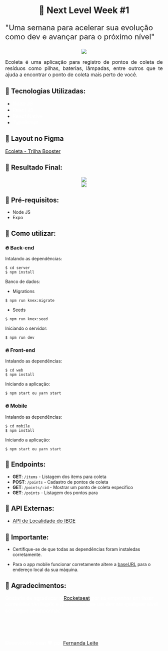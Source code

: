 <h1 align="center" >🚀 Next Level Week #1</h1>

<p style="font-size: 24px">"Uma semana para acelerar sua evolução como dev e avançar para o próximo nível"</p>

<div align="center"  > <img src="https://user-images.githubusercontent.com/48728541/83947596-5c406300-a7ee-11ea-8f24-1af43117a769.jpeg" /> </div>

<p align="justify" style="font-size: 16px">Ecoleta é uma aplicação para registro de pontos de coleta de resíduos como pilhas, baterias, lâmpadas, entre outros que te ajuda a encontrar o ponto de coleta mais perto de você. </p>

<h2>🚀 Tecnologias Utilizadas:</h2>

- <a href="https://nodejs.org/en/" style="text-decoration: none; font-size: 16px; color: #fff;" >Node JS </a>
- <a href="https://pt-br.reactjs.org/" style="text-decoration: none; font-size: 16px; color: #fff;" >React JS </a>
- <a href="https://reactnative.dev/" style="text-decoration: none; font-size: 16px; color: #fff;" >React Native </a>
- <a href="https://www.typescriptlang.org/" style="text-decoration: none; font-size: 16px; color: #fff;" >TypeScript </a>
  

<h2>🚀 Layout no Figma </h2>

<a href="https://www.figma.com/file/9TlOcj6l7D05fZhU12xWT3/Ecoleta-Booster?node-id=0%3A1" style="font-size: 16px;" >Ecoleta - Trilha Booster</a>

<h2>🚀 Resultado Final:</h2>

<div align="center"  > <img src="https://user-images.githubusercontent.com/48728541/83947603-68c4bb80-a7ee-11ea-93a1-6e36ef6b6889.png" /> </div>

<div align="center"  > <img src="https://user-images.githubusercontent.com/48728541/83947623-93167900-a7ee-11ea-9808-a43fa60623c2.png" /> </div>

<h2>🚀 Pré-requisitos:</h2>

- Node JS
- Expo

<h2>🚀 Como utilizar:</h2>

<h3>🔥 Back-end</h3>

Intalando as dependências:

```
$ cd server
$ npm install
```
Banco de dados:

- Migrations

```
$ npm run knex:migrate
```

- Seeds

```
$ npm run knex:seed
```

Iniciando o servidor:

```
$ npm run dev
```

<h3>🔥 Front-end</h3>

Intalando as dependências:

```
$ cd web
$ npm install
```
Iniciando a aplicação:

```
$ npm start ou yarn start
```

<h3>🔥 Mobile</h3>

Intalando as dependências:

```
$ cd mobile
$ npm install
```
Iniciando a aplicação:

```
$ npm start ou yarn start
```

<h2>🚀 Endpoints:</h2>

- **GET**: `/items` - Listagem dos items para coleta
- **POST**: `/points` - Cadastro de pontos de coleta
- **GET**: `/points/:id` - Mostrar um ponto de coleta específico
- **GET**: `/points` - Listagem dos pontos para 

<h2>🚀 API Externas:</h2>

- <a href="https://servicodados.ibge.gov.br/api/docs/localidades?versao=1" style="font-size: 16px;" >API de Localidade do IBGE</a>

<h2>🚀 Importante:</h2>

- Certifique-se de que todas as dependências foram instaledas corretamente.

- Para o app mobile funcionar corretamente altere a [baseURL](./mobile/src/services/api.ts) para o endereço local da sua máquina.

<h2>🚀 Agradecimentos:</h2>

<p style="font-size: 16px; color: #fff;">Gostaria de agradecer a <a href="https://rocketseat.com.br/" style=" font-size: 16px; " >Rocketseat</a> por se empenhar em fazer conteúdos tão legais e gratuitos e que um dev em qualquer nível consegue acompanhar.</p>

</br>
</br>
</br>

<p style="font-size: 16px; color: #fff;">Desevolvido com ❤️ por <a href="https://github.com/Fekleite" style=" font-size: 16px;" >Fernanda Leite </a>